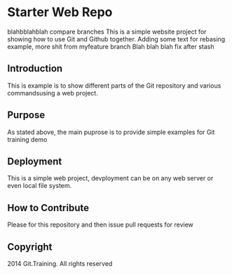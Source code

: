 # Starter Web Repo
blahbblahblah compare branches
This is a simple website project for
showing how to use Git and Github together.
Adding some text for rebasing example, more shit from myfeature branch
Blah blah blah fix after stash


## Introduction

This is example is to show different parts of the Git repository and various commandsusing a web project.

## Purpose

As stated above, the main puprose is to provide simple examples for Git training demo

## Deployment

This is a simple web project, devployment can be on any web server or even local file system.

## How to Contribute

Please for this repository and then issue pull requests for review

## Copyright
2014 Git.Training. All rights reserved
